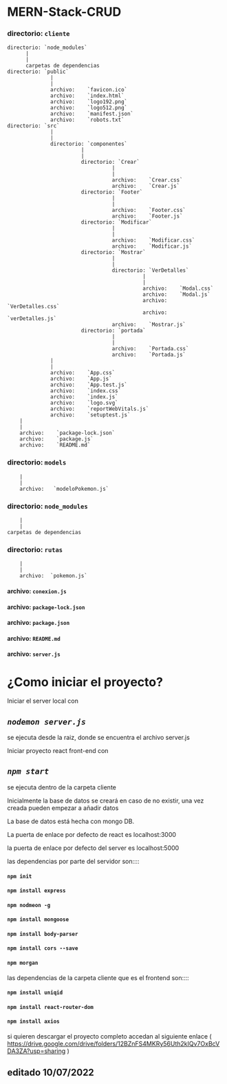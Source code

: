  
# MERN-Stack-CRUD


###	directorio: `cliente`
	directorio: `node_modules`
		  |
		  |
		  carpetas de dependencias
	directorio: `public`
                  |
                  |
                  archivo:    `favicon.ico`
                  archivo:    `index.html`
                  archivo:    `logo192.png`
                  archivo:    `logo512.png`
                  archivo:    `manifest.json`
                  archivo:    `robots.txt`
	directorio: `src`
                  |
                  |
                  directorio: `componentes`
                            |
                            |
                            directorio: `Crear`
                                      |
                                      |
                                      archivo:    `Crear.css`
                                      archivo:    `Crear.js`
                            directorio: `Footer`
                                      |
                                      |
                                      archivo:    `Footer.css`
                                      archivo:    `Footer.js`
                            directorio: `Modificar`
                                      |
                                      |
                                      archivo:    `Modificar.css`
                                      archivo:    `Modificar.js`
                            directorio: `Mostrar`
                                      |
                                      |
                                      directorio: `VerDetalles`
                                                |
                                                |
                                                archivo:    `Modal.css`
                                                archivo:    `Modal.js`
                                                archivo:    `VerDetalles.css`
                                                archivo:    `verDetalles.js`
                                      archivo:    `Mostrar.js`
                            directorio: `portada`
                                      |
                                      |
                                      archivo:    `Portada.css`
                                      archivo:    `Portada.js`
                  |
                  |
                  archivo:    `App.css`
                  archivo:    `App.js`
                  archivo:    `App.test.js`
                  archivo:    `index.css`
                  archivo:    `index.js`
                  archivo:    `logo.svg`
                  archivo:    `reportWebVitals.js`
                  archivo:    `setuptest.js`
        |
        |
        archivo:    `package-lock.json`
        archivo:    `package.js`
        archivo:    `README.md`


### directorio: `models`
        |
        |
        archivo:   `modeloPokemon.js`
### directorio: `node_modules`
        |
        |
	carpetas de dependencias
### directorio: `rutas`
        |
        |
        archivo:  `pokemon.js`
#### archivo:    `conexion.js`
#### archivo:    `package-lock.json`
#### archivo:    `package.json`
#### archivo:    `README.md`
#### archivo:    `server.js`



# ¿Como iniciar el proyecto?

Iniciar el server local con 
  
  ## *`nodemon server.js`*

  se ejecuta desde la raiz, donde se encuentra el archivo server.js
    
Iniciar proyecto react front-end con

  ## *`npm start`*

  se ejecuta dentro de la carpeta cliente 

   
Inicialmente la base de datos se creará en caso de no existir, una vez creada pueden empezar a añadir datos
   
La base de datos está hecha con mongo DB.

La puerta de enlace por defecto de react es localhost:3000

la puerta de enlace por defecto del server es localhost:5000

las dependencias por parte del servidor son::::

  #### `npm init`  
  #### `npm install express`
  #### `npm nodmeon -g`
  #### `npm install mongoose`
  #### `npm install body-parser`
  #### `npm install cors --save`
  #### `npm morgan`

las dependencias de la carpeta cliente que es el frontend  son::::

  #### `npm install uniqid`
  #### `npm install react-router-dom`
  #### `npm install axios`

  si quieren descargar el proyecto completo accedan al siguiente enlace
 ( https://drive.google.com/drive/folders/12BZnFS4MKRy56Uth2kIQv7OxBcVDA3ZA?usp=sharing )

## editado 10/07/2022
